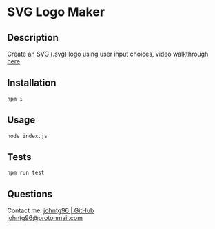 # SVG Logo Maker



## Description
Create an SVG (.svg) logo using user input choices,
video walkthrough [here](https://drive.google.com/file/d/1zDvL36Fd6hggQ61xKewNhFd92gKvBamt/view).

## Installation
```
npm i
```

## Usage
```
node index.js
```

## Tests
```
npm run test
```

## Questions
Contact me:
[johntg96 | GitHub](https://github.com/johntg96)  
[johntg96@protonmail.com](mailto:johntg96@protonmail.com.com)  

